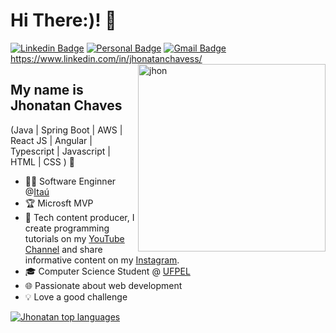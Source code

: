 <h1>Hi There:)! 👋</h1>

[![Linkedin Badge](https://img.shields.io/badge/-LinkedIn-6633cc?style=flat-square&logo=Linkedin&logoColor=white&link=https://www.linkeding.com/in/jhonatanchavess/)](https://www.linkeding.com/in/jhonatanchavess/)
[![Personal Badge](https://img.shields.io/badge/-Website-6633cc?style=flat-square&logo=Me&logoColor=white&link=https://www.fernandakipper.com/)](https://fernandakipper.com/)
[![Gmail Badge](https://img.shields.io/badge/-contato@fernandakipper.com-6633cc?style=flat-square&logo=Gmail&logoColor=white&link=mailto:contato@fernandakipper.com)](mailto:contato@fernandakipper.com)
https://www.linkedin.com/in/jhonatanchavess/
<img align="right" alt="jhon" src=""  width="300px"/>

## My name is Jhonatan Chaves
(Java | Spring Boot | AWS | React JS | Angular | Typescript | Javascript | HTML | CSS ) 🚀
- 👩‍💻 Software Enginner @[Itaú](https://www.itau.com.br/)
- 🏆 Microsft MVP
- 🎥 Tech content producer, I create programming tutorials on my [YouTube Channel](https://www.youtube.com/@kipperdev) and share informative content on my [Instagram](https://www.instagram.com/kipper.dev/).
- 🎓 Computer Science Student @ [UFPEL](https://portal.ufpel.edu.br/)
- 🌐 Passionate about web development
- 💡 Love a good challenge

<div align="left">
  
[![Jhonatan top languages](https://github-readme-stats.vercel.app/api/top-langs/?username=jhonatan-chaves&theme=blue-white)](https://github.com/anuraghazra/github-readme-stats)
  
 </div>
